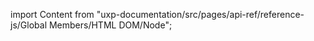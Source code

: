
import Content from "uxp-documentation/src/pages/api-ref/reference-js/Global Members/HTML DOM/Node";

<Content query="product=photoshop"/>
